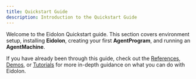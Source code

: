 ```yaml
---
title: Quickstart Guide
description: Introduction to the Quickstart Guide
---
```


Welcome to the Eidolon Quickstart guide. This section covers environment setup, installing **Eidolon**, creating your first **AgentProgram**, and running an **AgentMachine**.

If you have already been through this guide, check out the [References](/references/introduction), [Demos](/getting_started/demos/introduction), or [Tutorials](/getting_started/tutorials/introduction) for more in-depth guidance on what you can do with Eidolon.